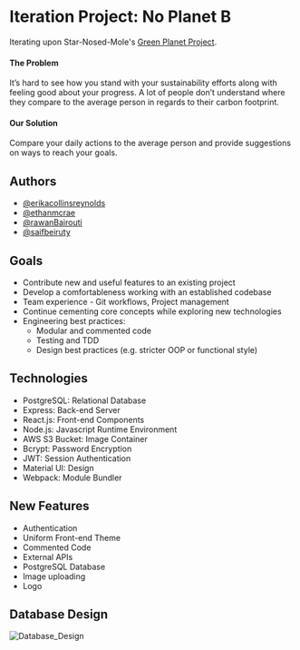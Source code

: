 
# Iteration Project: No Planet B
Iterating upon Star-Nosed-Mole's [Green Planet Project](https://github.com/Star-Nosed-Mole-ptri7/scratch-project).
#### The Problem
It’s hard to see how you stand with your sustainability efforts along with feeling good about your progress. A lot of people don’t understand where they compare to the average person in regards to their carbon footprint.
#### Our Solution
Compare your daily actions to the average person and provide suggestions on ways to reach your goals.

## Authors
- [@erikacollinsreynolds](https://www.github.com/erikacollinsreynolds)
- [@ethanmcrae](https://www.github.com/ethanmcrae)
- [@rawanBairouti](https://www.github.com/rawanBairouti)
- [@saifbeiruty](https://www.github.com/saifbeiruty)

## Goals
- Contribute new and useful features to an existing project
- Develop a comfortableness working with an established codebase
- Team experience - Git workflows, Project management
- Continue cementing core concepts while exploring new technologies
- Engineering best practices:
    - Modular and commented code
    - Testing and TDD
    - Design best practices (e.g. stricter OOP or functional style)


## Technologies
- PostgreSQL: Relational Database
- Express: Back-end Server
- React.js: Front-end Components
- Node.js: Javascript Runtime Environment
- AWS S3 Bucket: Image Container
- Bcrypt: Password Encryption
- JWT: Session Authentication
- Material UI: Design
- Webpack: Module Bundler

## New Features
- Authentication
- Uniform Front-end Theme
- Commented Code
- External APIs
- PostgreSQL Database
- Image uploading
- Logo

## Database Design
![Database_Design](https://i.ibb.co/kxNFdp3/dbdesign.png)

